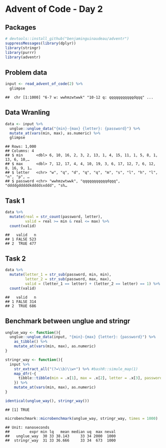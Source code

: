 Advent of Code - Day 2
================

## Packages

``` r
# devtools::install_github("benjaminguinaudeau/adventr")
suppressMessages(library(dplyr))
library(stringr)
library(purrr)
library(adventr)
```

## Problem data

``` r
input <- read_advent_of_code(2) %>%
  glimpse
```

    ##  chr [1:1000] "6-7 w: wwhmzwtwwk" "10-12 q: qqqqqqqqqqqdqqq" ...

## Data Wranling

``` r
data <- input %>%
  unglue::unglue_data("{min}-{max} {letter}: {password}") %>%
  mutate_at(vars(min, max), as.numeric) %>%
  glimpse
```

    ## Rows: 1,000
    ## Columns: 4
    ## $ min      <dbl> 6, 10, 16, 2, 3, 2, 13, 1, 4, 15, 11, 1, 5, 8, 1, 13, 6, 10,…
    ## $ max      <dbl> 7, 12, 17, 4, 4, 10, 19, 3, 6, 17, 12, 7, 6, 12, 8, 16, 9, 1…
    ## $ letter   <chr> "w", "q", "d", "q", "q", "m", "s", "l", "h", "l", "n", "p", …
    ## $ password <chr> "wwhmzwtwwk", "qqqqqqqqqqqdqqq", "ddddgdddddkddddsxddd", "sh…

## Task 1

``` r
data %>%
  mutate(real = str_count(password, letter), 
         valid = real >= min & real <= max) %>%
  count(valid)
```

    ##   valid   n
    ## 1 FALSE 523
    ## 2  TRUE 477

## Task 2

``` r
data %>% 
  mutate(letter_1 = str_sub(password, min, min), 
         letter_2 = str_sub(password, max, max),
         valid = (letter_1 == letter) + (letter_2 == letter) == 1) %>%
  count(valid)
```

    ##   valid   n
    ## 1 FALSE 314
    ## 2  TRUE 686

## Benchmark between unglue and stringr

``` r
unglue_way <- function(){
  unglue::unglue_data(input, "{min}-{max} {letter}: {password}") %>%
    as_tibble() %>%
    mutate_at(vars(min, max), as.numeric)
}

stringr_way <- function(){
  input %>%
    str_extract_all("(?=\\b)\\w+") %>% #bashR::simule_map(1)
    map_dfr(~{
      tibble::tibble(min = .x[1], max = .x[2], letter = .x[3], password = .x[4])
    }) %>%
    mutate_at(vars(min, max), as.numeric)
}
```

``` r
identical(unglue_way(), stringr_way())
```

    ## [1] TRUE

``` r
microbenchmark::microbenchmark(unglue_way, stringr_way, times = 1000)
```

    ## Unit: nanoseconds
    ##         expr min lq   mean median uq  max neval
    ##   unglue_way  30 33 38.143     33 34 2000  1000
    ##  stringr_way  31 33 36.666     33 34  673  1000
